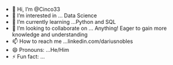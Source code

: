 - 👋 Hi, I’m @Cinco33
- 👀 I’m interested in ... Data Science
- 🌱 I’m currently learning ...Python and SQL
- 💞️ I’m looking to collaborate on ... Anything! Eager to gain more knowledge and understanding
- 📫 How to reach me ...linkedin.com/dariusnobles
- 😄 Pronouns: ...He/Him
- ⚡ Fun fact: ... 

<!---
Cinco33/Cinco33 is a ✨ special ✨ repository because its `README.md` (this file) appears on your GitHub profile.
You can click the Preview link to take a look at your changes.
--->
